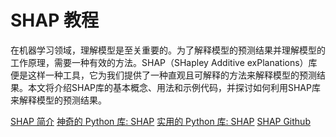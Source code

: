 # SHAP 教程


<show-structure depth="2"/>


在机器学习领域，理解模型是至关重要的。为了解释模型的预测结果并理解模型的工作原理，需要一种有效的方法。SHAP（SHapley Additive exPlanations）库便是这样一种工具，它为我们提供了一种直观且可解释的方法来解释模型的预测结果。本文将介绍SHAP库的基本概念、用法和示例代码，并探讨如何利用SHAP库来解释模型的预测结果。


<seealso>
<category ref="ref_docs">
    <a href="https://mp.weixin.qq.com/s/oLTCrbNZpNyvtg96GlilBQ">SHAP 简介</a>
    <a href="https://mp.weixin.qq.com/s/PB9RZ3LIafYfR8tpdyqT5w">神奇的 Python 库: SHAP</a>
    <a href="https://mp.weixin.qq.com/s/Q0R5tCDJoIszdrTJyrNFXw">实用的 Python 库: SHAP</a>
</category>
<category ref="ref_github">
    <a href="https://github.com/shap/shap">SHAP Github</a>
</category>
<category ref="ref_issues"></category>
<category ref="ref_hf"></category>
<category ref="ref_ms"></category>
</seealso>